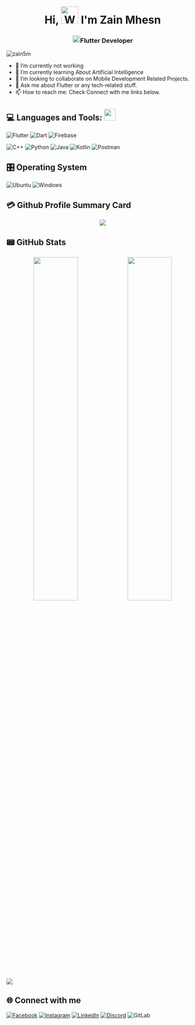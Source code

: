 <h1 align="center"> Hi, <img src="https://raw.githubusercontent.com/nixin72/nixin72/master/wave.gif" 
         alt="Waving hand animated gif"
         height="45"
         width="45" /> I'm Zain Mhesn</h1>
	 
<h3 align="center"><img
      src="https://www.vectorlogo.zone/logos/flutterio/flutterio-icon.svg"
      alt="flutter"
      width="20"
      height="20"
    />Flutter Developer</h2>

<p align="left"> <img src="https://komarev.com/ghpvc/?username=zain5m&label=Views&color=blue&style=plastic&style=for-the-badge" alt="zain5m" /> </p>

- 🔭 I’m currently not working 
- 🌱 I’m currently learning About Artificial Intelligence
- 👯 I’m looking to collaborate on Mobile Development Related Projects.
- 💬 Ask me about Flutter or any tech-related stuff.
- 📫 How to reach me: Check Connect with me links below.

## 💻 Languages and Tools: <img src="https://media.giphy.com/media/iY8CRBdQXODJSCERIr/giphy.gif" width="30px">&nbsp; 
![Flutter](https://img.shields.io/badge/Flutter-%2302569B.svg?style=for-the-badge&logo=Flutter&logoColor=white) 
![Dart](https://img.shields.io/badge/dart-%230175C2.svg?style=for-the-badge&logo=dart&logoColor=white)
![Firebase](https://img.shields.io/badge/firebase-%23039BE5.svg?style=for-the-badge&logo=firebase) 

![C++](https://img.shields.io/badge/c++-%2300599C.svg?style=for-the-badge&logo=c%2B%2B&logoColor=white)
![Python](https://img.shields.io/badge/python-3670A0?style=for-the-badge&logo=python&logoColor=ffdd54) 
![Java](https://img.shields.io/badge/java-%23ED8B00.svg?style=for-the-badge&logo=java&logoColor=white)
![Kotlin](https://img.shields.io/badge/kotlin-%230095D5.svg?style=for-the-badge&logo=kotlin&logoColor=white)
![Postman](https://img.shields.io/badge/Postman-FF6C37?style=for-the-badge&logo=postman&logoColor=white)

## 🎛️ Operating System
![Ubuntu](https://img.shields.io/badge/Ubuntu-E95420?style=for-the-badge&logo=ubuntu&logoColor=white)
![Windows](https://img.shields.io/badge/Windows-0078D6?style=for-the-badge&logo=windows&logoColor=white)


## 💳 Github Profile Summary Card
<p align="center">
  <img src="https://github-profile-summary-cards.vercel.app/api/cards/profile-details?username=zain5m&theme=nord_bright"/>
</p>

## 📟 GitHub Stats

<p align="center">
<!--   <p><img align="left" src="https://github-readme-stats.vercel.app/api/top-langs?username=zain5m&show_icons=true&locale=en&layout=compact"/></p> -->
	<img width="48%" src="https://github-readme-stats.vercel.app/api?username=zain5m&show_icons=true" />
	<img width="48%" src="https://github-readme-streak-stats.herokuapp.com?user=zain5m&hide_border=true&currStreakNum=5094F0&currStreakLabel=5094F0&ring=5094F0&fire=5094F0" />
</p>


[![](https://visitcount.itsvg.in/api?id=zain5m&label=Profile%20Views&color=1&icon=0&pretty=true)](https://visitcount.itsvg.in)


## 🌐 Connect with me 
[![Facebook](https://img.shields.io/badge/Facebook-1877F2?style=for-the-badge&logo=instagram&logoColor=white)](https://www.facebook.com/profile.php?id=100089548514253&mibextid=ZbWKwL) 
[![Instagram](https://img.shields.io/badge/Instagram-E4405F?style=for-the-badge&logo=instagram&logoColor=white)](https://instagram.com/zain_mhesn?igshid=NmQ2ZmYxZjA=) 
[![LinkedIn](https://img.shields.io/badge/LinkedIn-0077B5?style=for-the-badge&logo=linkedin&logoColor=white)](https://www.linkedin.com/in/zain-mhesn-48624920b) 
[![Discord](https://img.shields.io/badge/Discord-%235865F2.svg?style=for-the-badge&logo=discord&logoColor=white)](http://discordapp.com/users/1060868460160237588)
![GitLab](https://img.shields.io/badge/gitlab-%23181717.svg?style=for-the-badge&logo=gitlab&logoColor=white)

